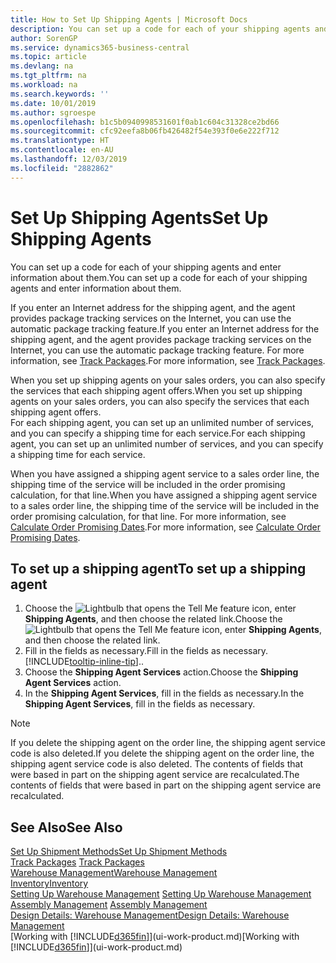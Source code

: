 ```yaml
---
title: How to Set Up Shipping Agents | Microsoft Docs
description: You can set up a code for each of your shipping agents and enter information about them.
author: SorenGP
ms.service: dynamics365-business-central
ms.topic: article
ms.devlang: na
ms.tgt_pltfrm: na
ms.workload: na
ms.search.keywords: ''
ms.date: 10/01/2019
ms.author: sgroespe
ms.openlocfilehash: b1c5b0940998531601f0ab1c604c31328ce2bd66
ms.sourcegitcommit: cfc92eefa8b06fb426482f54e393f0e6e222f712
ms.translationtype: HT
ms.contentlocale: en-AU
ms.lasthandoff: 12/03/2019
ms.locfileid: "2882862"
---
```

# <a name="set-up-shipping-agents"></a><span data-ttu-id="6d721-103">Set Up Shipping Agents</span><span class="sxs-lookup"><span data-stu-id="6d721-103">Set Up Shipping Agents</span></span>
<span data-ttu-id="6d721-104">You can set up a code for each of your shipping agents and enter information about them.</span><span class="sxs-lookup"><span data-stu-id="6d721-104">You can set up a code for each of your shipping agents and enter information about them.</span></span>  

<span data-ttu-id="6d721-105">If you enter an Internet address for the shipping agent, and the agent provides package tracking services on the Internet, you can use the automatic package tracking feature.</span><span class="sxs-lookup"><span data-stu-id="6d721-105">If you enter an Internet address for the shipping agent, and the agent provides package tracking services on the Internet, you can use the automatic package tracking feature.</span></span> <span data-ttu-id="6d721-106">For more information, see [Track Packages](sales-how-track-packages.md).</span><span class="sxs-lookup"><span data-stu-id="6d721-106">For more information, see [Track Packages](sales-how-track-packages.md).</span></span>

<span data-ttu-id="6d721-107">When you set up shipping agents on your sales orders, you can also specify the services that each shipping agent offers.</span><span class="sxs-lookup"><span data-stu-id="6d721-107">When you set up shipping agents on your sales orders, you can also specify the services that each shipping agent offers.</span></span>  
<span data-ttu-id="6d721-108">For each shipping agent, you can set up an unlimited number of services, and you can specify a shipping time for each service.</span><span class="sxs-lookup"><span data-stu-id="6d721-108">For each shipping agent, you can set up an unlimited number of services, and you can specify a shipping time for each service.</span></span>  

<span data-ttu-id="6d721-109">When you have assigned a shipping agent service to a sales order line, the shipping time of the service will be included in the order promising calculation, for that line.</span><span class="sxs-lookup"><span data-stu-id="6d721-109">When you have assigned a shipping agent service to a sales order line, the shipping time of the service will be included in the order promising calculation, for that line.</span></span> <span data-ttu-id="6d721-110">For more information, see [Calculate Order Promising Dates](sales-how-to-calculate-order-promising-dates.md).</span><span class="sxs-lookup"><span data-stu-id="6d721-110">For more information, see [Calculate Order Promising Dates](sales-how-to-calculate-order-promising-dates.md).</span></span>

## <a name="to-set-up-a-shipping-agent"></a><span data-ttu-id="6d721-111">To set up a shipping agent</span><span class="sxs-lookup"><span data-stu-id="6d721-111">To set up a shipping agent</span></span>  
1.  <span data-ttu-id="6d721-112">Choose the ![Lightbulb that opens the Tell Me feature](media/ui-search/search_small.png "Tell me what you want to do") icon, enter **Shipping Agents**, and then choose the related link.</span><span class="sxs-lookup"><span data-stu-id="6d721-112">Choose the ![Lightbulb that opens the Tell Me feature](media/ui-search/search_small.png "Tell me what you want to do") icon, enter **Shipping Agents**, and then choose the related link.</span></span>  
2.  <span data-ttu-id="6d721-113">Fill in the fields as necessary.</span><span class="sxs-lookup"><span data-stu-id="6d721-113">Fill in the fields as necessary.</span></span> [!INCLUDE[tooltip-inline-tip](includes/tooltip-inline-tip_md.md)]<span data-ttu-id="6d721-114">.</span><span class="sxs-lookup"><span data-stu-id="6d721-114">.</span></span>  
3.  <span data-ttu-id="6d721-115">Choose the **Shipping Agent Services** action.</span><span class="sxs-lookup"><span data-stu-id="6d721-115">Choose the **Shipping Agent Services** action.</span></span>
4. <span data-ttu-id="6d721-116">In the **Shipping Agent Services**, fill in the fields as necessary.</span><span class="sxs-lookup"><span data-stu-id="6d721-116">In the **Shipping Agent Services**, fill in the fields as necessary.</span></span>

> [!NOTE]  
>  <span data-ttu-id="6d721-117">If you delete the shipping agent on the order line, the shipping agent service code is also deleted.</span><span class="sxs-lookup"><span data-stu-id="6d721-117">If you delete the shipping agent on the order line, the shipping agent service code is also deleted.</span></span> <span data-ttu-id="6d721-118">The contents of fields that were based in part on the shipping agent service are recalculated.</span><span class="sxs-lookup"><span data-stu-id="6d721-118">The contents of fields that were based in part on the shipping agent service are recalculated.</span></span>  

## <a name="see-also"></a><span data-ttu-id="6d721-119">See Also</span><span class="sxs-lookup"><span data-stu-id="6d721-119">See Also</span></span>
[<span data-ttu-id="6d721-120">Set Up Shipment Methods</span><span class="sxs-lookup"><span data-stu-id="6d721-120">Set Up Shipment Methods</span></span>](sales-how-set-up-shipment-methods.md)  
<span data-ttu-id="6d721-121">[Track Packages](sales-how-track-packages.md)  </span><span class="sxs-lookup"><span data-stu-id="6d721-121">[Track Packages](sales-how-track-packages.md)  </span></span>  
[<span data-ttu-id="6d721-122">Warehouse Management</span><span class="sxs-lookup"><span data-stu-id="6d721-122">Warehouse Management</span></span>](warehouse-manage-warehouse.md)  
[<span data-ttu-id="6d721-123">Inventory</span><span class="sxs-lookup"><span data-stu-id="6d721-123">Inventory</span></span>](inventory-manage-inventory.md)  
<span data-ttu-id="6d721-124">[Setting Up Warehouse Management](warehouse-setup-warehouse.md)   </span><span class="sxs-lookup"><span data-stu-id="6d721-124">[Setting Up Warehouse Management](warehouse-setup-warehouse.md)   </span></span>  
<span data-ttu-id="6d721-125">[Assembly Management](assembly-assemble-items.md)  </span><span class="sxs-lookup"><span data-stu-id="6d721-125">[Assembly Management](assembly-assemble-items.md)  </span></span>  
[<span data-ttu-id="6d721-126">Design Details: Warehouse Management</span><span class="sxs-lookup"><span data-stu-id="6d721-126">Design Details: Warehouse Management</span></span>](design-details-warehouse-management.md)  
<span data-ttu-id="6d721-127">[Working with [!INCLUDE[d365fin](includes/d365fin_md.md)]](ui-work-product.md)</span><span class="sxs-lookup"><span data-stu-id="6d721-127">[Working with [!INCLUDE[d365fin](includes/d365fin_md.md)]](ui-work-product.md)</span></span>  
